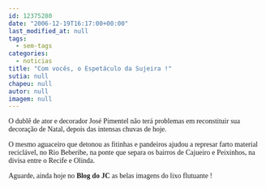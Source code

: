 ```yaml
---
id: 12375280
date: "2006-12-19T16:17:00+00:00"
last_modified_at: null
tags:
  - sem-tags
categories:
  - noticias
title: "Com vocês, o Espetáculo da Sujeira !"
sutia: null
chapeu: null
autor: null
imagem: null
---
```

<p><P><FONT face=Verdana>O dublê de ator e decorador José Pimentel não terá problemas em reconstituir sua decoração de Natal, depois das intensas chuvas de hoje.</FONT></P></p>
<p><P><FONT face=Verdana>O mesmo aguaceiro que detonou as fitinhas e pandeiros ajudou a represar farto material reciclável, no Rio Beberibe, na ponte que separa os bairros de Cajueiro e Peixinhos, na divisa entre o Recife e Olinda.</FONT></P></p>
<p><P><FONT face=Verdana>Aguarde, ainda hoje no <STRONG>Blog do JC</STRONG> as belas imagens do lixo flutuante ! </FONT></P> </p>
